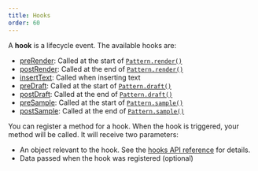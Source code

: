 ```yaml
---
title: Hooks
order: 60
---
```


A **hook** is a lifecycle event. The available hooks are:

- [preRender](/reference/api/hooks/prerender/): Called at the start of [`Pattern.render()`](/reference/api/pattern/render)
- [postRender](/reference/api/hooks/postrender/): Called at the end of [`Pattern.render()`](/reference/api/pattern/render)
- [insertText](/reference/api/hooks/inserttext/): Called when inserting text
- [preDraft](/reference/api/hooks/predraft/): Called at the start of [`Pattern.draft()`](/reference/api/pattern/draft)
- [postDraft](/reference/api/hooks/postdraft/): Called at the end of [`Pattern.draft()`](/reference/api/pattern/draft)
- [preSample](/reference/api/hooks/presample/): Called at the start of [`Pattern.sample()`](/reference/api/pattern/sample)
- [postSample](/reference/api/hooks/postsample/): Called at the end of [`Pattern.sample()`](/reference/api/pattern/sample)

You can register a method for a hook. When the hook is triggered, your method will be
called. It will receive two parameters:

- An object relevant to the hook. See the [hooks API reference](/reference/api/hooks/) for details.
- Data passed when the hook was registered (optional)
